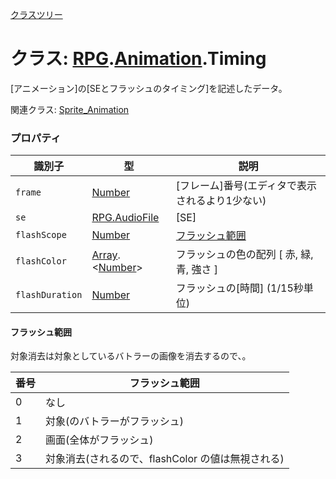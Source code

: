 [クラスツリー](index.md)

# クラス: [RPG](RPG.md).[Animation](RPG.Animation.md).Timing
[アニメーション]の[SEとフラッシュのタイミング]を記述したデータ。

関連クラス: [Sprite_Animation](Sprite_Animation.md)


### プロパティ

| 識別子 | 型 | 説明 |
| --- | --- | --- |
| `frame` | [Number](Number.md) | [フレーム]番号(エディタで表示されるより1少ない) |
| `se` | [RPG.AudioFile](RPG.AudioFile.md) | [SE] |
| `flashScope` | [Number](Number.md) | [フラッシュ範囲](RPG.Animation.Timing.md#フラッシュ範囲) |
| `flashColor` | [Array](Array.md).&lt;[Number](Number.md)&gt; |フラッシュの色の配列 [ 赤, 緑, 青, 強さ ] |
| `flashDuration` | [Number](Number.md) | フラッシュの[時間] \(1/15秒単位) |

#### フラッシュ範囲
対象消去は対象としているバトラーの画像を消去するので、。

| 番号 | フラッシュ範囲 |
| --- | --- |
| 0 | なし |
| 1 | 対象(のバトラーがフラッシュ) |
| 2 | 画面(全体がフラッシュ) |
| 3 | 対象消去(されるので、flashColor の値は無視される) |

